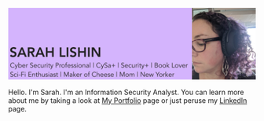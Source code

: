 [![Sarah Lishin is ready to work!](https://github.com/sarah-lishin/sarah-lishin/blob/master/assets/sarah_background.png)](https://sarah-lishin.github.io/sarah-lishin-portfolio/)


Hello. I'm Sarah. I'm an Information Security Analyst. You can learn more about me by taking a look at [My Portfolio](https://sarah-lishin.github.io/sarah-lishin-portfolio/) page or just peruse my [LinkedIn](https://www.linkedin.com/in/sarah-lishin/) page. 
